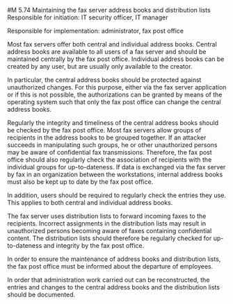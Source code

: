 #M 5.74 Maintaining the fax server address books and distribution lists
Responsible for initiation: IT security officer, IT manager

Responsible for implementation: administrator, fax post office

Most fax servers offer both central and individual address books. Central address books are available to all users of a fax server and should be maintained centrally by the fax post office. Individual address books can be created by any user, but are usually only available to the creator.

In particular, the central address books should be protected against unauthorized changes. For this purpose, either via the fax server application or if this is not possible, the authorizations can be granted by means of the operating system such that only the fax post office can change the central address books.

Regularly the integrity and timeliness of the central address books should be checked by the fax post office. Most fax servers allow groups of recipients in the address books to be grouped together. If an attacker succeeds in manipulating such groups, he or other unauthorized persons may be aware of confidential fax transmissions. Therefore, the fax post office should also regularly check the association of recipients with the individual groups for up-to-dateness. If data is exchanged via the fax server by fax in an organization between the workstations, internal address books must also be kept up to date by the fax post office.

In addition, users should be required to regularly check the entries they use. This applies to both central and individual address books.

The fax server uses distribution lists to forward incoming faxes to the recipients. Incorrect assignments in the distribution lists may result in unauthorized persons becoming aware of faxes containing confidential content. The distribution lists should therefore be regularly checked for up-to-dateness and integrity by the fax post office.

In order to ensure the maintenance of address books and distribution lists, the fax post office must be informed about the departure of employees.

In order that administration work carried out can be reconstructed, the entries and changes to the central address books and the distribution lists should be documented.



